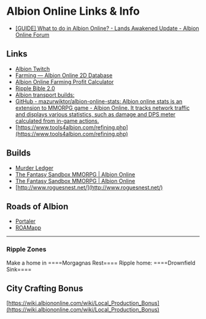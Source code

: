 # Albion Online Links & Info
-   [[GUIDE] What to do in Albion Online? - Lands Awakened Update - Albion Online Forum](https://forum.albiononline.com/index.php/Thread/157111-GUIDE-What-to-do-in-Albion-Online-Lands-Awakened-Update/?s=b4c5aea68694a146989e5a1a20a42e084d824fb4)
    

## Links
-   [Albion Twitch](https://www.twitch.tv/albiononline)
-   [Farming — Albion Online 2D Database](https://www.albiononline2d.com/en/item/cat/products/subcat/farming)
-   [Albion Online Farming Profit Calculator](https://www.albiononline2d.com/en/tools/farming-profit-calculator)
-   [Ripple Bible 2.0](https://docs.google.com/document/u/0/d/17_ox8wptf65t9Jb_CDIkZY4eMqV6B8yuOVNjw9MCL2o/mobilebasic)
-   [Albion transport builds:](https://docs.google.com/document/u/0/d/1gss7AU6Fa4T4M9xyWRYvSLcXmT5G_YYIcACgfd0_h_Q/mobilebasic)
-   [GitHub - mazurwiktor/albion-online-stats: Albion online stats is an extension to MMORPG game - Albion Online. It tracks network traffic and displays various statistics, such as damage and DPS meter calculated from in-game actions.](https://github.com/mazurwiktor/albion-online-stats)  
-   [https://www.tools4albion.com/refining.php](https://www.tools4albion.com/refining.php)


## Builds
-   [Murder Ledger](https://murderledger.com/builds/1v1_high_ip_7_day)
-   [The Fantasy Sandbox MMORPG | Albion Online](https://albiononline.com/en/characterbuilder/)
-   [The Fantasy Sandbox MMORPG | Albion Online](https://albiononline.com/en/characterbuilder/)
-   [http://www.roguesnest.net/](http://www.roguesnest.net/)


## Roads of Albion
-   [Portaler](https://portaler.zone/)
-   [ROAMapp](https://albionroamapp.com/)


---

### Ripple Zones
Make a home in ====Morgagnas Rest====
Ripple home: ====Drownfield Sink====

## City Crafting Bonus
[https://wiki.albiononline.com/wiki/Local_Production_Bonus](https://wiki.albiononline.com/wiki/Local_Production_Bonus)